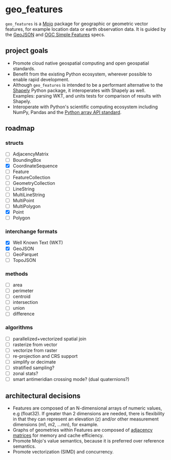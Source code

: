 # geo_features

`geo_features` is a [Mojo](https://github.com/modularml/mojo) package for geographic or geometric vector features,
for example location data or earth observation data. It is guided by the
[GeoJSON](https://datatracker.ietf.org/doc/html/rfc7946) and
[OGC Simple Features](https://www.ogc.org/standards/) specs.

## project goals

- Promote cloud native geospatial computing and open geospatial standards.
- Benefit from the existing Python ecosystem, wherever possible to enable rapid development.
- Although `geo_features` is intended to be a performant alternative to the
[Shapely](https://github.com/shapely/shapely) Python package, it interoperates
with Shapely as well. Examples: parsing WKT, and units tests for comparison of results with Shapely.
- Interoperate with Python's scientific computing ecosystem including NumPy,
Pandas and the [Python array API standard](https://data-apis.org/array-api/latest).

## roadmap

### structs

- [ ] AdjacencyMatrix
- [ ] BoundingBox
- [x] CoordinateSequence
- [ ] Feature
- [ ] FeatureCollection
- [ ] GeometryCollection
- [ ] LineString
- [ ] MultiLineString
- [ ] MultiPoint
- [ ] MultiPolygon
- [x] Point
- [ ] Polygon

### interchange formats

- [x] Well Known Text (WKT)
- [x] GeoJSON
- [ ] GeoParquet
- [ ] TopoJSON

### methods

- [ ] area
- [ ] perimeter
- [ ] centroid
- [ ] intersection
- [ ] union
- [ ] difference

### algorithms

- [ ] parallelized+vectorized spatial join
- [ ] rasterize from vector
- [ ] vectorize from raster
- [ ] re-projection and CRS support
- [ ] simplify or decimate
- [ ] stratified sampling?
- [ ] zonal stats?
- [ ] smart antimeridian crossing mode? (dual quaternions?)

## architectural decisions

- Features are composed of an N-dimensional arrays of numeric values, e.g (float32). If greater than 2 dimensions are
needed, there is flexibility in that they can represent an elevation (z) and/or other measurement dimensions (m1, m2,
...mn), for example.
- Graphs of geometries within Features are composed of [adjacency
matrices](https://en.wikipedia.org/wiki/Adjacency_matrix) for memory and cache efficiency.
- Promote Mojo's value semantics, because it is preferred over reference semantics.
- Promote vectorization (SIMD) and concurrency.
